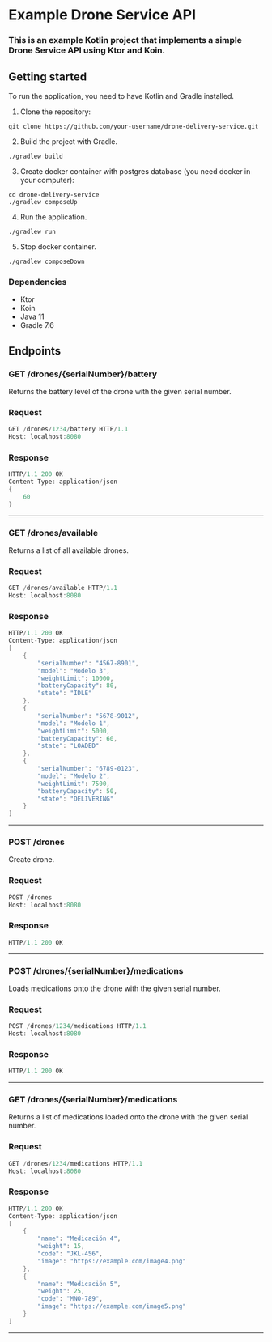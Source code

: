 # Example Drone Service API

### This is an example Kotlin project that implements a simple Drone Service API using Ktor and Koin.

## Getting started

To run the application, you need to have Kotlin and Gradle installed.

1. Clone the repository:

```
git clone https://github.com/your-username/drone-delivery-service.git
```

2. Build the project with Gradle.

```
./gradlew build
```

3. Create docker container with postgres database (you need docker in your computer):
```
cd drone-delivery-service
./gradlew composeUp
```


4. Run the application.

```
./gradlew run
```

5. Stop docker container.

```
./gradlew composeDown
```


### Dependencies
- Ktor
- Koin
- Java 11
- Gradle 7.6
## Endpoints



### GET /drones/{serialNumber}/battery

Returns the battery level of the drone with the given serial number.

### Request
```kotlin
GET /drones/1234/battery HTTP/1.1
Host: localhost:8080
```

### Response
```kotlin
HTTP/1.1 200 OK
Content-Type: application/json
{
    60
}
```
---------

### GET /drones/available

Returns a list of all available drones.

### Request
```kotlin
GET /drones/available HTTP/1.1
Host: localhost:8080
```

### Response
```kotlin
HTTP/1.1 200 OK
Content-Type: application/json
[
    {
        "serialNumber": "4567-8901",
        "model": "Modelo 3",
        "weightLimit": 10000,
        "batteryCapacity": 80,
        "state": "IDLE"
    },
    {
        "serialNumber": "5678-9012",
        "model": "Modelo 1",
        "weightLimit": 5000,
        "batteryCapacity": 60,
        "state": "LOADED"
    },
    {
        "serialNumber": "6789-0123",
        "model": "Modelo 2",
        "weightLimit": 7500,
        "batteryCapacity": 50,
        "state": "DELIVERING"
    }
]
```
---------

### POST /drones

Create drone.

### Request
```kotlin
POST /drones
Host: localhost:8080
```

### Response
```kotlin
HTTP/1.1 200 OK
```
---------

### POST /drones/{serialNumber}/medications

Loads medications onto the drone with the given serial number.

### Request
```kotlin
POST /drones/1234/medications HTTP/1.1
Host: localhost:8080
```

### Response
```kotlin
HTTP/1.1 200 OK
```
---------

### GET /drones/{serialNumber}/medications

Returns a list of medications loaded onto the drone with the given serial number.

### Request
```kotlin
GET /drones/1234/medications HTTP/1.1
Host: localhost:8080
```

### Response
```kotlin
HTTP/1.1 200 OK
Content-Type: application/json
[
    {
        "name": "Medicación 4",
        "weight": 15,
        "code": "JKL-456",
        "image": "https://example.com/image4.png"
    },
    {
        "name": "Medicación 5",
        "weight": 25,
        "code": "MNO-789",
        "image": "https://example.com/image5.png"
    }
]
```
---------


